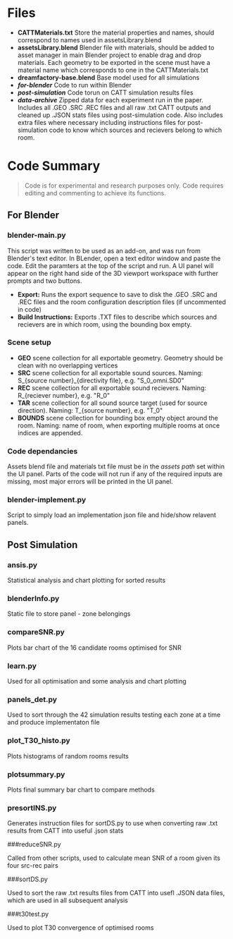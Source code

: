 # Files

- **CATTMaterials.txt** Store the material properties and names, should correspond to names used in assetsLibrary.blend
- **assetsLibrary.blend** Blender file with materials, should be added to asset manager in main Blender project to enable drag and drop materials. Each geometry to be exported in the scene must have a material name which corresponds to one in the CATTMaterials.txt
- **dreamfactory-base.blend** Base model used for all simulations
- ***for-blender*** Code to run within Blender
- ***post-simulation*** Code torun on CATT simulation results files
- ***data-archive*** Zipped data for each experiment run in the paper. Includes all .GEO .SRC .REC files and all raw .txt CATT outputs and cleaned up .JSON stats files using post-simulation code. Also includes extra files where necessary including instructions files for post-simulation code to know which sources and recievers belong to which room.

# Code Summary

> Code is for experimental and research purposes only. Code requires editing and commenting to achieve its functions.

## For Blender

### blender-main.py

This script was written to be used as an add-on, and was run from Blender's text editor. In BLender, open a text editor window and paste the code. Edit the paramters at the top of the script and run. A UI panel will appear on the right hand side of the 3D viewport workspace with further prompts and two buttons.

- **Export:** Runs the export sequence to save to disk the .GEO .SRC and .REC files and the room configuration description files (if uncommented in code)
- **Build Instructions:** Exports .TXT files to describe which sources and recievers are in which room, using the bounding box empty.

### Scene setup

- **GEO** scene collection for all exportable geometry. Geometry should be clean with no overlapping vertices
- **SRC** scene collection for all exportable sound sources. Naming: S\_{source number}\_{directivity file}, e.g. "S_0_omni.SD0"
- **REC** scene collection for all exportable sound recievers. Naming: R\_{reciever number}, e.g. "R_0"
- **TAR** scene collection for all sound source target (used for source direction). Naming: T\_{source number}, e.g. "T_0"
- **BOUNDS** scene collection for bounding box empty object around the room. Naming: name of room, when exporting multiple rooms at once indices are appended.

### Code dependancies

Assets blend file and materials txt file must be in the _assets path_ set within the UI panel. Parts of the code will not run if any of the required inputs are missing, most major errors will be printed in the UI panel.

### blender-implement.py

Script to simply load an implementation json file and hide/show relavent panels. 

## Post Simulation

### ansis.py

Statistical analysis and chart plotting for sorted results

### blenderInfo.py

Static file to store panel - zone belongings

### compareSNR.py

Plots bar chart of the 16 candidate rooms optimised for SNR

### learn.py

Used for all optimisation and some analysis and chart plotting

### panels_det.py

Used to sort through the 42 simulation results testing each zone at a time and produce implementaton file

### plot_T30_histo.py

Plots histograms of random rooms results

### plotsummary.py

Plots final summary bar chart to compare methods

### presortINS.py

Generates instruction files for sortDS.py to use when converting raw .txt results from CATT into useful .json stats

###reduceSNR.py

Called from other scripts, used to calculate mean SNR of a room given its four src-rec pairs

###sortDS.py

Used to sort the raw .txt results files from CATT into usefl .JSON data files, which are used in all subsequent analysis

###t30test.py

Used to plot T30 convergence of optimised rooms
